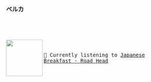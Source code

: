 
### ベルカ
#

</br></br>
[<img align="left" width="100" height="100" src="https:&#x2F;&#x2F;lastfm.freetls.fastly.net&#x2F;i&#x2F;u&#x2F;174s&#x2F;cbf1dee4189770223d517c4e2b4b6d2e.jpg">](https://www.youtube.com/results?search_query=Japanese+Breakfast+Road+Head)
<big><pre>
<small>
</br>🎵  Currently listening to  [Japanese Breakfast - Road Head](https://www.youtube.com/results?search_query=Japanese+Breakfast+Road+Head)</br>
</small></pre></big>

